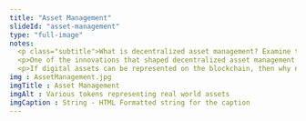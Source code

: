 ```yaml
--- 
title: "Asset Management"
slideId: "asset-management"
type: "full-image"
notes: 
  <p class="subtitle">What is decentralized asset management? Examine tokenized assets using ERC-721 and their impact on asset management.</p>
  <p>One of the innovations that shaped decentralized asset management was the introduction of ERC-721 tokens. As previously mentioned, these are non-fungible tokens that represent physical assets or digital collectibles that are not split or divided, such as the deed to a home. The dApp that showed that this concept could work was the aforementioned cryptokitties. Although these digital kitties did not represent actual real world assets, they helped prove that individual assets could be represented via a token. The market for cryptokitties exploded, with many being bought and sold every hour.</p>
  <p>If digital assets can be represented on the blockchain, then why not represent real world assets via a token? Some projects are already working on digitizing assets using non fungible-tokens, opening up all kinds of new markets and uses.</p>
img : AssetManagement.jpg
imgTitle : Asset Management
imgAlt : Various tokens representing real world assets
imgCaption : String - HTML Formatted string for the caption
---
```

